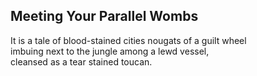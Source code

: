 Meeting Your Parallel Wombs
---------------------------
It is a tale of blood-stained cities nougats of a guilt wheel  
imbuing next to the jungle among a lewd vessel,  
cleansed as a tear stained toucan.  

